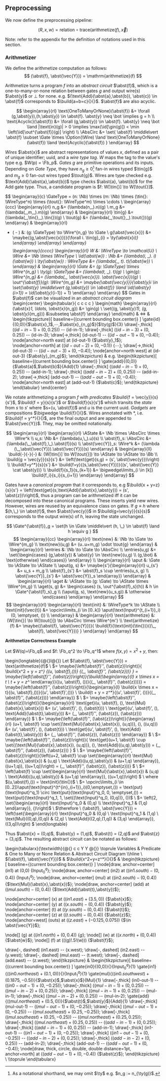 ## Preprocessing

We now define the preprocessing pipeline:

$$
(R,x,w) = \mathrm{relation} \circ \mathrm{trace}(\mathrm{arithmetize}(f), \vec{x})
$$

Note: refer to the appendix for the definition of notations used in this section.

### Arithmetizer

We define the arithmetize computation as follows:
$$
(\abst{f}, \abst{\vec{Y}}) = \mathrm{arithmetize}(f)
$$

Arithmetize turns a program $f$ into an *abstract circuit* $\abst{f}$, which is a one-to-many-or-none relation between gates $g$ and output wire(s) $\abst{y}$ or $\bot$ for none. e.g. $(\text{Add}(\abst{a},\abst{b}), \abst{c}) \in \abst{f}$ corresponds to $\build{a+b=c}{}{}$. $\abst{f}$ are also acyclic.

$$
\begin{array}{rl}
\text{OneToManyOrNone}(\abst{f}) &= \forall (g,\abst{y}),(h,\abst{y}) \in \abst{f}. \abst{y} \neq \bot \implies g = h \\
\text{Acyclic}(\abst{f}) &= \forall (g,\abst{y}) \in \abst{f}. \abst{y} \neq \bot \land |\text{in}(g)| > 0 \implies \max(\id[\gin(g)]) < \min \left(\id[\out^{\abst{f}}(g)] \right) \\
\AbsCirc &= \set{
  \abst{f} \middle\vert
  \abst{f} \subset \Gate \times \Option(\Wire) \land
  \text{OneToManyOrNone}(\abst{f}) \land
  \text{Acyclic}(\abst{f})
}
\end{array}
$$

*Wires* $\abst{x}$ are abstract representations of values $x$, defined as a pair of unique identifier; uuid, and a *wire type tag*. $W$ maps the tag to the value's type e.g. $W(p) = \Fb_p$. *Gates* $g$ are primitive operations and its inputs. Depending on *Gate Type*, they have $n_g \geq 0$[^short-hand-gate] fan-in wires typed $\tin{g}$ and $m_g \geq 0$ fan-out wires typed $\tout{g}$. Wires are type checked e.g. $\text{Add}(\abst{a},\abst{b})$ type checks $\abst{a}, \abst{b}$ for the $\text{Add}$ gate type. Thus, a candidate program is $f: W[\tin{}] \to W[\tout{}]$.

[^short-hand-gate]: As a notational shorthand, we may omit $\ty$ e.g. $n_g := n_{\ty(g)}$.

$$
\begin{array}{c}
\GateType
= (n: \Nb) \times (m: \Nb) \times (\tin{}: \WireType^n) \times (\tout{}: \WireType^m) \times \cdots \\
\begin{array}{ccc}
\begin{array}{rl}
n_g &= (\lambda(n,\_).n)(g) \\ 
m_g &= (\lambda(\_,m,\_).m)(g) 
\end{array} &
\begin{array}{rl}
\tin{g} &= (\lambda(\_,\tin{},\_).\tin{})(g) \\
\tout{g} &= (\lambda(\_,\tout{},\_).\tout{})(g)
\end{array} &
\begin{array}{rl}
- ( - ) &: (g: \GateType) \to \Wire^{n_g} \to \Gate \\
g(\abst{\vec{x}}) &= \maybe{(g,\abst{\vec{x}})}{\forall i. \tin{g}_{i} = \ty(\abst{x}_i)}
\end{array}
\end{array}
\end{array}
$$
$$
\begin{array}{cccc}
\begin{array}{rl}
W &: \WireType \to \mathcal{U} \\
\Wire &= \Nb \times \WireType \\
\id(\abst{w}) : \Nb &= (\lambda(i, \_). i)(\abst{w}) \\
\ty(\abst{w}) : \WireType &= (\lambda(\_, t). t)(\abst{w}) \\
\end{array} &
\begin{array}{rl}
\Gate &= (g: \GateType) \times \Wire^{n_g} \\
\ty(g): \GateType &= (\lambda(t, \_). t)(g) \\
\gin(g): \Wire^{n_g} &= (\lambda(\_, \abst{\vec{x}}). \abst{\vec{x}})(g) \\
\out^{\abst{f}}(g): \Wire^{m_g} &= \maybe{\abst{\vec{y}}}{\abst{y}_i \in \set{\abst{y} \middle\vert (g,\abst{y}) \in \abst{f}} \land \id(\abst{y}_{i>1}) = \id(\abst{y}_{i-1}) + 1}
\end{array}
\end{array}
$$
Gates in $\abst{f}$ can be visualized in an *abstract circuit diagram*
\begin{center}
\begin{tabular}{ c c c c }
\begin{math}
\begin{array}{rl}
(\abst{x}_1, \ldots, \abst{x}_{n_g}) &= \gin(g) \\
\set{(g, \abst{y}_1), (g, \abst{y}_{m_g})} &\subseteq \abst{f}
\end{array}
\end{math}
&
$\Longleftrightarrow$
&
\begin{tikzpicture}[
  baseline={(current bounding box.center)}
]
\gate{id}{(0,0)}{$\abst{x}_1$,$\cdots$,$\abst{x}_{n_g}$}{$\ty(g)$}{3}
\draw[-,thick] ($(id-in-1)+(0,0.25)$) -- (id-in-1);
\draw[-,thick] ($(id-in-3)+(0,0.25)$) -- (id-in-3);
\draw[->,thick] (id-out-1) -- ($(id-out-1)+(0,-0.4)$);
\node[anchor=north east] at (id-out-1) {$\abst{y}_1$};
\node[anchor=north] at ($(id-out-2)+(0,-0.1)$) {$\cdots$};
\draw[->,thick] (id-out-3) -- ($(id-out-3)+(0,-0.4)$);
\node[anchor=north west] at (id-out-3) {$\abst{y}_{m_g}$};
\end{tikzpicture}
&
e.g.
\begin{tikzpicture}[
  baseline={(current bounding box.center)}
]
\gate{add}{(0,0)}{$\abst{a}$,$\abst{b}$}{$\text{Add}$}{1}
\draw[-,thick] ($(add-in-1)+(0,0.25)$) -- (add-in-1);
\draw[-,thick] ($(add-in-2)+(0,0.25)$) -- (add-in-2);
\draw[->,thick] (add-out-1) -- ($(add-out-1)+(0,-0.4)$);
\node[anchor=north east] at (add-out-1) {$\abst{c}$};
\end{tikzpicture}
\end{tabular}
\end{center}

We notate arithmetizing a program $f$ with *predicates* $\build{f = \vec{y}}{s}{s'}$, $\build{f = y}{s}{s'}$ or $\build{f}{s}{s'}$ which transits the *state* from $s$ to $s'$ where $s=(u, \abst{f})$ and $u$ is the current uuid. *Gadgets* are compositions $\bigwedge \build{f}{}{}$. Wires annotated with $*$, i.e. $\build{f = y^*}{}{}$, are the final output and are appended to $\abst{\vec{Y}}$. They, may be omitted notationally.

$$
\begin{array}{rl}
\begin{array}{rl}
\AState &= \Nb \times \AbsCirc \times \Wire^k \\
u_s: \Nb &= (\lambda(u,\_).u)(s) \\
\abst{f}_s: \AbsCirc &= (\lambda(\_,\abst{f},\_).\abst{f})(s) \\
\abst{\vec{Y}}_s: \Wire^k &= (\lambda (\_,\abst{\vec{Y}}).\abst{\vec{Y}})(s)
\end{array}
&
\begin{array}{ll}
\build{-}{-}{-} &: (W[\tin{}] \to W[\tout{}]) \to \AState \to \AState \to \Bb \\
\build{g = \vec{y}}{s}{s'}
&= \left(\text{get}(s,g) = (s', \abst{\vec{y}})\right) \\
\build{f=y^*}{s}{s'}
&= \build{f=y}{(s,\abst{\vec{Y}})}{(s', \abst{\vec{Y}} \cat \abst{y})} \\
\build{f}{s_1}{s_{k+1}}
&= \bigwedge\limits_{i \in [k]} \build{f_i}{s_i}{s_{i+1}}
\end{array}
\end{array}
$$

Gates have a *canonical program* that it corresponds to, e.g $\build{x + y=z}{s}{s'} = \left(\text{get}(s,\text{Add}(\abst{x},\abst{y})) = (s', \abst{z})\right)$, thus a program can be arithmetized iff it can be decomposed into these canonical programs. These inserts yield new wires. However, wires are reused by an equivalence class on gates. If $g \equiv h$ where $(h,\_) \in \abst{f}$, then $\abst{\vec{y}}$ in $\build{g=\vec{y}}{s}{s}$ corresponds to the output wire(s) of $h$, leaving the state unchanged.

$$
\Gate^{\abst{f}}_g = \set{h \in \Gate \middle\vert
  (h, \_) \in \abst{f} \land h \equiv g
}
$$
$$
\begin{array}{cc}
\begin{array}{rl}
\text{new} &: \Nb \to \Gate \to \Wire^{m_g} \\
\text{new}(u,g) &= (u..u+m_g) \odot \tout{g}
\end{array} &
\begin{array}{rl}
\entries  &: \Nb \to \Gate \to \AbsCirc \\
\entries(u,g) &= \set{\begin{cases}
  (g,\abst{y})
  & \abst{y} \in \text{new}(u,g) \\
  (g,\bot)
  & \text{otherwise}
\end{cases}}
\end{array} \\
\begin{array}{rl}
\aput &: \Gate \to \AState \to \AState \\
\aput(g, s) &= \maybe{s'}{\begin{array}{rl}
  u_{s'} &= u_s + m_g \\
  \abst{f}_{s'} &= \abst{f}_s \cup \entries(u_s, g) \\
  \abst{\vec{Y}}_{s'} &= \abst{\vec{Y}}_s
\end{array}}
\end{array} &
\begin{array}{rl}
\aget &: \AState \to (g: \Gate) \to \AState \times \Wire^{m_g} \\
\aget(s, g)
&= \begin{cases}
  (s, \out^{\abst{f}_s}(h)) & h \in \Gate^{\abst{f}_s}_g \\
  (\aput(g, s), \text{new}(u_s,g)) & \otherwise
\end{cases}
\end{array}
\end{array}
$$
$$
\begin{array}{rl}
\begin{array}{rl}
\text{init} &: \WireType^k \to \AState \\
\text{init}(\vec{t}) &= \opcirc\limits_{i \in [0..k]} \aput(\text{Input}^{t_{i+1}}_i) (0, \emptyset, ()) \\
\end{array} &
\begin{array}{rl}
\text{arithmetize} &: (W[\tin{}] \to W[\tout{}]) \to \AbsCirc \times \Wire^{m'} \\
\text{arithmetize}(f) &= \maybe{(\abst{f}, \abst{\vec{Y}})}{
  \build{f}{\text{init}(\tin{})}{(\_, \abst{f}, \abst{\vec{Y}})}
}
\end{array}
\end{array}
$$

**Arithmetize Correctness Example**

Let $W(q)=\Fb_q$ and $f: \Fb_q^2 \to \Fb_q^1$ where $f(x,y) = x^2 + y$, then:

\begin{longtable}{@{}l@{}}
Let $(\abst{f}, \abst{\vec{Y}}) = \text{arithmetize}(f)$
\\
$= \maybe{\left(\abst{f}'', (\abst{z})\right)}{
  \build{x^2 + y = z^*}
    {(u, \abst{f},())}
    {(\_, \abst{f}'', (\abst{z}))}
}
= \maybe{\left(\abst{f}'', (\abst{z})\right)}{\build{\begin{array}{l}
  x \times x = t \\
  t + y = z^*
\end{array}}{(u, \abst{f}, ())}{(\_, \abst{f}'', (\abst{z}))}}
= \maybe{\left(\abst{f}'', (\abst{z})\right)}{\begin{array}{l}
  \build{x \times x = t}{(u, \abst{f},())}{(u', \abst{f}',())} \\
  \build{t + y = z^*}{(u', \abst{f}', ())}{(\_, \abst{f}'', (\abst{z}))}
\end{array}}
$ \\
$= \maybe{\left(\abst{f}'', (\abst{z})\right)}{\begin{array}{rl}
  \text{get}(u, \abst{f}, (), \text{Mul}(\abst{x},\abst{x})) &= (u', \abst{f}', (), (\abst{t})) \\
  \text{get}(u', \abst{f}', (), \text{Add}(\abst{t},\abst{y})) &= (\_, \abst{f}'', (\abst{z}), (\abst{z}))
\end{array}}
$ \\
$= \maybe{\left(\abst{f}'', (\abst{z})\right)}{\begin{array}{rl}
  (u+1, \abst{f} \cup \set{(\text{Mul}(\abst{x},\abst{x}), (u,q))}, (), ((u,q))) &= (u', \abst{f}', (), (\abst{t})) \\
  \text{get}(u', \abst{f}', (), \text{Add}(\abst{t},\abst{y})) &= (\_, \abst{f}'', (\abst{z}), (\abst{z}))
\end{array}}
$ \\
$= \maybe{\left(\abst{f}'', (\abst{z})\right)}{
  \text{get}(u+1, \abst{f} \cup \set{(\text{Mul}(\abst{x},\abst{x}), (u,q))}, (), \text{Add}((u,q),\abst{y})) = (\_, \abst{f}'', (\abst{z}), (\abst{z}))
}
$ \\
$= \maybe{\left(\abst{f}'', (\abst{z})\right)}{\left(u+2, \abst{f} \cup \set{\begin{array}{rl}
    \text{Mul}(\abst{x},\abst{x}) & (u,q) \\
    \text{Add}((u,q),\abst{y}) & (u+1,q)
  \end{array}}, ((u+1,q)), ((u+1,q))\right) = (\_, \abst{f}'', (\abst{z}), (\abst{z}))}
$ \\
$= \left(\abst{f} \cup \set{\begin{array}{rl}
    \text{Mul}(\abst{x},\abst{x}) & (u,q) \\
    \text{Add}((u,q),\abst{y}) & (u+1,q)
  \end{array}}, ((u+1,q))\right)
$ \\
where $(u,\abst{f},()) = \text{init}(\tin{})$
\\ 
$= \opcirc\limits_{i \in [0..2]}\aput(\text{Input}^{t^{in}_{i+1}}_i)(0,\emptyset,())
= \text{put}(\text{Input}^q_1) \circ \text{put}(\text{Input}^q_0, 0, \emptyset,())
= \text{put}(\text{Input}^q_1, 1, \set{(\text{Input}^q_0, (0,q))}, ())$
\\
$= \left(2, \set{\begin{array}{rl}
  \text{Input}^q_0 & (0,q) \\
  \text{Input}^q_1 & (1,q)
\end{array}}, ()\right)$
\\
$\therefore \ (\abst{f}, \abst{\vec{Y}}) = \left(\set{\begin{array}{rl}
  \text{Input}^q_0 & (0,q) \\
  \text{Input}^q_1 & (1,q) \\
  \text{Mul}((0,q),(0,q)) & (2,q) \\
  \text{Add}((2,q),(1,q)) & (3,q)
\end{array}}, ((3,q))\right)
$
\end{longtable}

Thus $\abst{x} = (0,q)$, $\abst{y} = (1,q)$, $\abst{t} = (2,q)$ and $\abst{z} = (3,q)$. The resulting abstract circuit can be notated as follows:

\begin{tabularx}{\textwidth}{@{} c c Y Y @{}}
\toprule
Variables & Predicate & One to Many or None Relation & Abstract Circuit Diagram
\\\hline \\
$(\abst{f}, \abst{\vec{Y}})$ &
$\build{x^2+y=z^*}{}{}$ & 
\begin{tikzpicture}[
  baseline={(current bounding box.center)}
]
\node[draw, anchor=center] (in1) at (0,0) {$\text{Input}^q_0$};
\node[draw, anchor=center] (in2) at ($(in1.south)-(0,0.4)$) {$\text{Input}^q_1$};
\node[draw, anchor=center] (mul) at ($(in2.south)-(0,0.4)$) {$\text{Mul}(\abst{x},\abst{x})$};
\node[draw, anchor=center] (add) at ($(mul.south)-(0,0.4)$) {$\text{Add}(\abst{t},\abst{y})$};

\node[anchor=center] (x) at ($(in1.east)+(3.5,0)$) {$\abst{x}$};
\node[anchor=center] (y) at ($(x.south)-(0,0.4)$) {$\abst{y}$};
\node[anchor=center] (t) at ($(y.south)-(0,0.4)$) {$\abst{t}$};
\node[anchor=center] (z) at ($(t.south)-(0,0.4)$) {$\abst{z}$};
\node[anchor=west] (outs) at ($(z.east)+(-0.125,0.075)$) {$\in \abst{\vec{Y}}$};

\node[] (g) at ($(in1.north)+(0,0.4)$) {$g$};
\node[] (w) at ($(x.north)+(0,0.4)$) {$\abst{w}$};
\node[] (f) at ($($(g)!.5!(w)$)$) {$\abst{f}$};

\draw[-, dashed] (in1.east) -- (x.west);
\draw[-, dashed] (in2.east) -- (y.west);
\draw[-, dashed] (mul.east) -- (t.west);
\draw[-, dashed] (add.east) -- (z.west);
\end{tikzpicture}
&
\begin{tikzpicture}[
  baseline={(current bounding box.center)}
]
\gate{in0}{(0,0)}{}{$\text{Input}^q_0$}{1}
\gate{in1}{($(in0.north east)+(0.1,0)$)}{}{$\text{Input}^q_1$}{1}
\gate{mul}{($(in0.south west)+(0.1875,-0.5)$)}{$\abst{x}$,$\abst{x}$}{$\text{Mul}$}{1}
\draw[-,thick] (in0-out-1) -- ($(in0-out-1)+(0,-0.25)$);
\draw[-,thick] ($(mul-in-1)+(0,0.25)$) -- ($(mul-in-2)+(0,0.25)$);
\draw[-,thick] ($(mul-in-1)+(0,0.25)$) -- (mul-in-1);
\draw[-,thick] ($(mul-in-2)+(0,0.25)$) -- (mul-in-2);
\gate{add}{($(mul.north east)+(0.5,0)$)}{$\abst{t}$,$\abst{y}$}{$\text{Add}$}{1}
\draw[-,thick] (mul-out-1) -- ($(mul-out-1)+(0,-0.25)$);
\draw[-,thick] ($(mul-out-1)+(0,-0.25)$) -- ($(mul.south east)+(0.25,-0.25)$);
\draw[-,thick] ($(mul.south east)+(0.25,-0.25)$) -- ($(mul.north east)+(0.25,0.25)$);
\draw[-,thick] ($(mul.north east)+(0.25,0.25)$) -- ($(add-in-1)+(0,0.25)$);
\draw[-,thick] ($(add-in-1)+(0,0.25)$) -- (add-in-1);
\draw[-,thick] (in1-out-1) -- ($(in1-out-1)+(0,-0.25)$);
\draw[-,thick] ($(in1-out-1)+(0,-0.25)$) -- ($(add-in-2)+(0,0.25)$);
\draw[-,thick] ($(add-in-2)+(0,0.25)$) -- (add-in-2);
\draw[-,thick] (add-out-1) -- ($(add-out-1)+(0,-0.4)$);
\node[draw, thick, circle, double, double distance=1pt, anchor=north] at ($(add-out-1)+(0,-0.4)$) {$\abst{z}$};
\end{tikzpicture}
\\
\\\toprule
\end{tabularx}